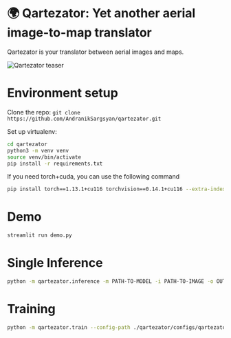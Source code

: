 # 🌍 Qartezator: Yet another aerial image-to-map translator

Qartezator is your translator between aerial images and maps.

![Qartezator teaser](https://github.com/AndranikSargsyan/qartezator/blob/master/assets/teaser.gif)

# Environment setup

Clone the repo: `git clone https://github.com/AndranikSargsyan/qartezator.git`

Set up virtualenv:
```bash
cd qartezator
python3 -m venv venv
source venv/bin/activate
pip install -r requirements.txt 
```

If you need torch+cuda, you can use the following command
```bash
pip install torch==1.13.1+cu116 torchvision==0.14.1+cu116 --extra-index-url https://download.pytorch.org/whl/cu116
```

# Demo
```bash
streamlit run demo.py
```

# Single Inference
```bash
python -m qartezator.inference -m PATH-TO-MODEL -i PATH-TO-IMAGE -o OUTPUT-PATH
```

# Training   

```bash
python -m qartezator.train --config-path ./qartezator/configs/qartezator-fourier.yaml
```